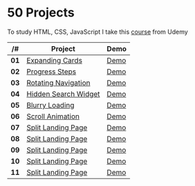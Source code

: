# 50 Projects

To study HTML, CSS, JavaScript I take this [course](https://www.udemy.com/course/50-projects-50-days/) from Udemy

| /#     | Project                                 | Demo     |
| ------ | --------------------------------------- | -------- |
| **01** | [Expanding Cards](./01.expanding%20cards) | [Demo]() |
| **02** | [Progress Steps]()                      | [Demo]() |
| **03** | [Rotating Navigation]()                 | [Demo]() |
| **04** | [Hidden Search Widget]()                | [Demo]() |
| **05** | [Blurry Loading]()                      | [Demo]() |
| **06** | [Scroll Animation]()                    | [Demo]() |
| **07** | [Split Landing Page]()                  | [Demo]() |
| **08** | [Split Landing Page]()                  | [Demo]() |
| **09** | [Split Landing Page]()                  | [Demo]() |
| **10** | [Split Landing Page]()                  | [Demo]() |
| **11** | [Split Landing Page]()                  | [Demo]() |
